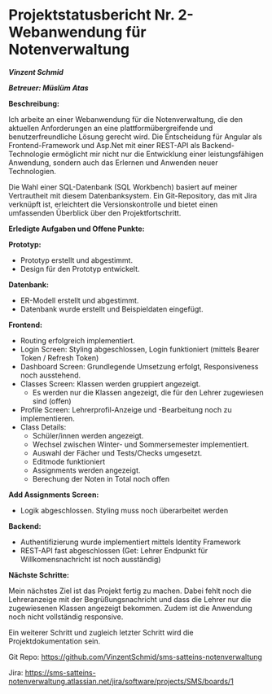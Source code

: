 # Projektstatusbericht Nr. 2- Webanwendung für Notenverwaltung

**_Vinzent Schmid_**

**_Betreuer: Müslüm Atas_**

**Beschreibung:**

Ich arbeite an einer Webanwendung für die Notenverwaltung, die den aktuellen Anforderungen an eine plattformübergreifende und benutzerfreundliche Lösung gerecht wird. Die Entscheidung für Angular als Frontend-Framework und Asp.Net mit einer REST-API als Backend-Technologie ermöglicht mir nicht nur die Entwicklung einer leistungsfähigen Anwendung, sondern auch das Erlernen und Anwenden neuer Technologien.

Die Wahl einer SQL-Datenbank (SQL Workbench) basiert auf meiner Vertrautheit mit diesem Datenbanksystem. Ein Git-Repository, das mit Jira verknüpft ist, erleichtert die Versionskontrolle und bietet einen umfassenden Überblick über den Projektfortschritt.

**Erledigte Aufgaben und Offene Punkte:**

**Prototyp:**

- Prototyp erstellt und abgestimmt.
- Design für den Prototyp entwickelt.

**Datenbank:**

- ER-Modell erstellt und abgestimmt.
- Datenbank wurde erstellt und Beispieldaten eingefügt.

**Frontend:**

- Routing erfolgreich implementiert.
- Login Screen: Styling abgeschlossen, Login funktioniert (mittels Bearer Token / Refresh Token)
- Dashboard Screen: Grundlegende Umsetzung erfolgt, Responsiveness noch ausstehend.
- Classes Screen: Klassen werden gruppiert angezeigt.
  - Es werden nur die Klassen angezeigt, die für den Lehrer zugewiesen sind (offen)
- Profile Screen: Lehrerprofil-Anzeige und -Bearbeitung noch zu implementieren.
- Class Details:
  - Schüler/innen werden angezeigt.
  - Wechsel zwischen Winter- und Sommersemester implementiert.
  - Auswahl der Fächer und Tests/Checks umgesetzt.
  - Editmode funktioniert
  - Assignments werden angezeigt.
  - Berechung der Noten in Total noch offen

**Add Assignments Screen:**

- Logik abgeschlossen. Styling muss noch überarbeitet werden

**Backend:**

- Authentifizierung wurde implementiert mittels Identity Framework
- REST-API fast abgeschlossen (Get: Lehrer Endpunkt für Willkomensnachricht ist noch ausständig)

**Nächste Schritte:**

Mein nächstes Ziel ist das Projekt fertig zu machen. Dabei fehlt noch die Lehreranzeige mit der Begrüßungsnachricht und dass die Lehrer nur die zugewiesenen Klassen angezeigt bekommen. Zudem ist die Anwendung noch nicht vollständig responsive.

Ein weiterer Schritt und zugleich letzter Schritt wird die Projektdokumentation sein.

Git Repo:
https://github.com/VinzentSchmid/sms-satteins-notenverwaltung

Jira:
https://sms-satteins-notenverwaltung.atlassian.net/jira/software/projects/SMS/boards/1

